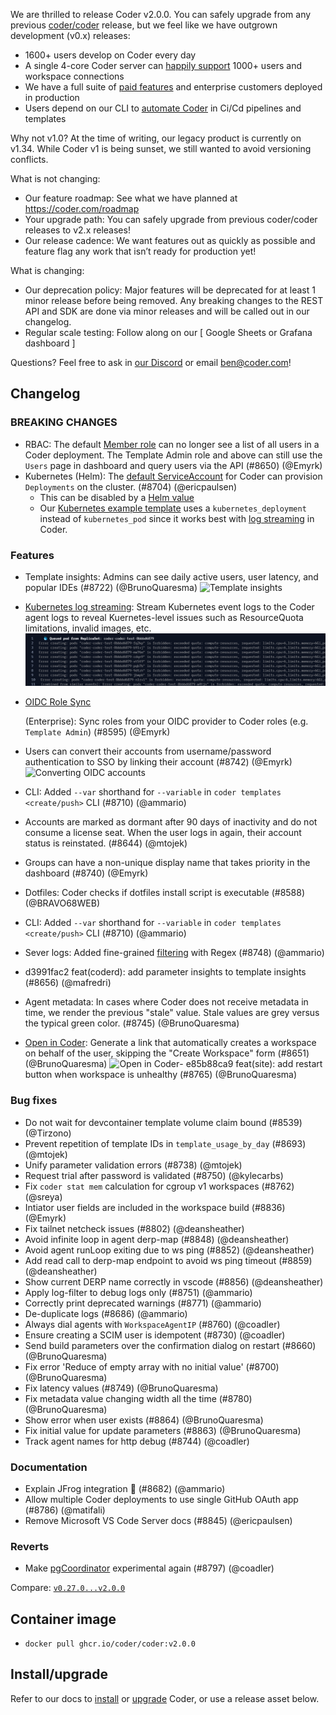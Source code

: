 We are thrilled to release Coder v2.0.0. You can safely upgrade from any
previous [coder/coder](https://github.com/coder/coder) release, but we feel like
we have outgrown development (v0.x) releases:

- 1600+ users develop on Coder every day
- A single 4-core Coder server can
  [happily support](https://coder.com/docs/admin/scaling/scale-utility#recent-scale-tests) 1000+ users
  and workspace connections
- We have a full suite of
  [paid features](https://coder.com/docs/enterprise) and enterprise
  customers deployed in production
- Users depend on our CLI to
  [automate Coder](https://coder.com/docs/admin/automation) in Ci/Cd
  pipelines and templates

Why not v1.0? At the time of writing, our legacy product is currently on v1.34.
While Coder v1 is being sunset, we still wanted to avoid versioning conflicts.

What is not changing:

- Our feature roadmap: See what we have planned at <https://coder.com/roadmap>
- Your upgrade path: You can safely upgrade from previous coder/coder releases
  to v2.x releases!
- Our release cadence: We want features out as quickly as possible and feature
  flag any work that isn’t ready for production yet!

What is changing:

- Our deprecation policy: Major features will be deprecated for at least 1 minor
  release before being removed. Any breaking changes to the REST API and SDK are
  done via minor releases and will be called out in our changelog.
- Regular scale testing: Follow along on our [ Google Sheets or Grafana
  dashboard ]

Questions? Feel free to ask in [our Discord](https://discord.gg/coder) or email
<ben@coder.com>!

## Changelog

### BREAKING CHANGES

- RBAC: The default [Member role](https://coder.com/docs/admin/users)
  can no longer see a list of all users in a Coder deployment. The Template
  Admin role and above can still use the `Users` page in dashboard and query
  users via the API (#8650) (@Emyrk)
- Kubernetes (Helm): The
  [default ServiceAccount](https://github.com/coder/coder/blob/8d0e8f45e0fb3802d777a396b4c027ab9788e1b8/helm/values.yaml#L67-L82)
  for Coder can provision `Deployments` on the cluster. (#8704) (@ericpaulsen)
  - This can be disabled by a
    [Helm value](https://github.com/coder/coder/blob/8d0e8f45e0fb3802d777a396b4c027ab9788e1b8/helm/values.yaml#L78)
  - Our
    [Kubernetes example template](https://github.com/coder/coder/tree/main/examples/templates/kubernetes)
    uses a `kubernetes_deployment` instead of `kubernetes_pod` since it works
    best with
    [log streaming](https://coder.com/docs/platforms/kubernetes/deployment-logs)
    in Coder.

### Features

- Template insights: Admins can see daily active users, user latency, and
  popular IDEs (#8722) (@BrunoQuaresma)
  ![Template insights](https://user-images.githubusercontent.com/22407953/258239988-69641bd6-28da-4c60-9ae7-c0b1bba53859.png)
- [Kubernetes log streaming](https://coder.com/docs/platforms/kubernetes/deployment-logs):
  Stream Kubernetes event logs to the Coder agent logs to reveal Kuernetes-level
  issues such as ResourceQuota limitations, invalid images, etc.
  ![Kubernetes quota](https://raw.githubusercontent.com/coder/coder/main/docs/images/admin/integrations/coder-logstream-kube-logs-quota-exceeded.png)
- [OIDC Role Sync](https://coder.com/docs/admin/users/idp-sync)

  (Enterprise): Sync roles from your OIDC provider to Coder roles (e.g.
  `Template Admin`) (#8595) (@Emyrk)

- Users can convert their accounts from username/password authentication to SSO
  by linking their account (#8742) (@Emyrk)
  ![Converting OIDC accounts](https://user-images.githubusercontent.com/22407953/257408767-5b136476-99d1-4052-aeec-fe2a42618e04.png)
- CLI: Added `--var` shorthand for `--variable` in
  `coder templates <create/push>` CLI (#8710) (@ammario)
- Accounts are marked as dormant after 90 days of inactivity and do not consume
  a license seat. When the user logs in again, their account status is
  reinstated. (#8644) (@mtojek)
- Groups can have a non-unique display name that takes priority in the dashboard
  (#8740) (@Emyrk)
- Dotfiles: Coder checks if dotfiles install script is executable (#8588)
  (@BRAVO68WEB)
- CLI: Added `--var` shorthand for `--variable` in
  `coder templates <create/push>` CLI (#8710) (@ammario)
- Sever logs: Added fine-grained
  [filtering](https://coder.com/docs/reference/cli/server#-l---log-filter) with
  Regex (#8748) (@ammario)
- d3991fac2 feat(coderd): add parameter insights to template insights (#8656)
  (@mafredri)
- Agent metadata: In cases where Coder does not receive metadata in time, we
  render the previous "stale" value. Stale values are grey versus the typical
  green color. (#8745) (@BrunoQuaresma)
- [Open in Coder](https://coder.com/docs/templates/open-in-coder):
  Generate a link that automatically creates a workspace on behalf of the user,
  skipping the "Create Workspace" form (#8651) (@BrunoQuaresma)
  ![Open in Coder](https://user-images.githubusercontent.com/22407953/257410429-712de64d-ea2c-4520-8abf-0a9ba5a16e7a.png)-
  e85b88ca9 feat(site): add restart button when workspace is unhealthy (#8765)
  (@BrunoQuaresma)

### Bug fixes

- Do not wait for devcontainer template volume claim bound (#8539) (@Tirzono)
- Prevent repetition of template IDs in `template_usage_by_day` (#8693)
  (@mtojek)
- Unify parameter validation errors (#8738) (@mtojek)
- Request trial after password is validated (#8750) (@kylecarbs)
- Fix `coder stat mem` calculation for cgroup v1 workspaces (#8762) (@sreya)
- Intiator user fields are included in the workspace build (#8836) (@Emyrk)
- Fix tailnet netcheck issues (#8802) (@deansheather)
- Avoid infinite loop in agent derp-map (#8848) (@deansheather)
- Avoid agent runLoop exiting due to ws ping (#8852) (@deansheather)
- Add read call to derp-map endpoint to avoid ws ping timeout (#8859)
  (@deansheather)
- Show current DERP name correctly in vscode (#8856) (@deansheather)
- Apply log-filter to debug logs only (#8751) (@ammario)
- Correctly print deprecated warnings (#8771) (@ammario)
- De-duplicate logs (#8686) (@ammario)
- Always dial agents with `WorkspaceAgentIP` (#8760) (@coadler)
- Ensure creating a SCIM user is idempotent (#8730) (@coadler)
- Send build parameters over the confirmation dialog on restart (#8660)
  (@BrunoQuaresma)
- Fix error 'Reduce of empty array with no initial value' (#8700)
  (@BrunoQuaresma)
- Fix latency values (#8749) (@BrunoQuaresma)
- Fix metadata value changing width all the time (#8780) (@BrunoQuaresma)
- Show error when user exists (#8864) (@BrunoQuaresma)
- Fix initial value for update parameters (#8863) (@BrunoQuaresma)
- Track agent names for http debug (#8744) (@coadler)

### Documentation

- Explain JFrog integration 🐸 (#8682) (@ammario)
- Allow multiple Coder deployments to use single GitHub OAuth app (#8786)
  (@matifali)
- Remove Microsoft VS Code Server docs (#8845) (@ericpaulsen)

### Reverts

- Make [pgCoordinator](https://github.com/coder/coder/pull/8044) experimental
  again (#8797) (@coadler)

Compare:
[`v0.27.0...v2.0.0`](https://github.com/coder/coder/compare/v0.27.0...v2.0.0)

## Container image

- `docker pull ghcr.io/coder/coder:v2.0.0`

## Install/upgrade

Refer to our docs to [install](https://coder.com/docs/install) or
[upgrade](https://coder.com/docs/admin/upgrade) Coder, or use a
release asset below.
